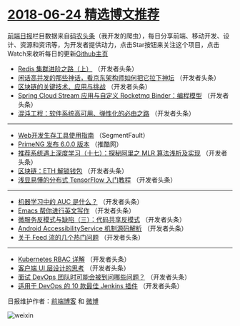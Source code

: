# [2018-06-24 精选博文推荐](http://hao.caibaojian.com/date/2018/06/24)

[前端日报](http://caibaojian.com/c/news)栏目数据来自[码农头条](http://hao.caibaojian.com/)（我开发的爬虫），每日分享前端、移动开发、设计、资源和资讯等，为开发者提供动力，点击Star按钮来关注这个项目，点击Watch来收听每日的更新[Github主页](https://github.com/kujian/frontendDaily)
* [Redis 集群进阶之路（上）](http://hao.caibaojian.com/78436.html) （开发者头条）
* [闲话高并发的那些神话，看京东架构师如何把它拉下神坛](http://hao.caibaojian.com/78401.html) （开发者头条）
* [区块链的关键技术、应用与挑战](http://hao.caibaojian.com/78403.html) （开发者头条）
* [Spring Cloud Stream 应用与自定义 Rocketmq Binder：编程模型](http://hao.caibaojian.com/78406.html) （开发者头条）
* [混沌工程：软件系统高可用、弹性化的必由之路](http://hao.caibaojian.com/78408.html) （开发者头条）

***
* [Web开发生存工具使用指南](http://hao.caibaojian.com/78450.html) （SegmentFault）
* [PrimeNG 发布 6.0.0 版本](http://hao.caibaojian.com/78417.html) （推酷网）
* [推荐系统遇上深度学习（十七）：探秘阿里之 MLR 算法浅析及实现](http://hao.caibaojian.com/78432.html) （开发者头条）
* [区块链：ETH 解锁钱包](http://hao.caibaojian.com/78433.html) （开发者头条）
* [浅显易懂的分布式 TensorFlow 入门教程](http://hao.caibaojian.com/78402.html) （开发者头条）

***
* [机器学习中的 AUC 是什么？](http://hao.caibaojian.com/78437.html) （开发者头条）
* [Emacs 帮你进行英文写作](http://hao.caibaojian.com/78405.html) （开发者头条）
* [微服务反模式与缺陷（三）：代码共享反模式](http://hao.caibaojian.com/78434.html) （开发者头条）
* [Android AccessibilityService 机制源码解析](http://hao.caibaojian.com/78435.html) （开发者头条）
* [关于 Feed 流的几个热门问题](http://hao.caibaojian.com/78404.html) （开发者头条）

***
* [Kubernetes RBAC 详解](http://hao.caibaojian.com/78438.html) （开发者头条）
* [客户端 UI 层设计的思考](http://hao.caibaojian.com/78439.html) （开发者头条）
* [面试 DevOps 团队时可能会被到问哪些问题？](http://hao.caibaojian.com/78407.html) （开发者头条）
* [适用于 DevOps 的 10 款最佳 Jenkins 插件](http://hao.caibaojian.com/78440.html) （开发者头条）

日报维护作者：[前端博客](http://caibaojian.com/) 和 [微博](http://caibaojian.com/go/weibo)

![weixin](https://user-images.githubusercontent.com/3055447/38468989-651132ac-3b80-11e8-8e6b-15122322a9d7.png)